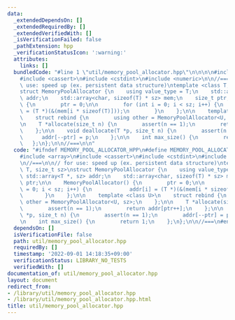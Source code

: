 ```yaml
---
data:
  _extendedDependsOn: []
  _extendedRequiredBy: []
  _extendedVerifiedWith: []
  _isVerificationFailed: false
  _pathExtension: hpp
  _verificationStatusIcon: ':warning:'
  attributes:
    links: []
  bundledCode: "#line 1 \"util/memory_pool_allocator.hpp\"\n\n\n\n#include <array>\n\
    #include <cassert>\n#include <cstdint>\n#include <numeric>\n\n//===\n\n// for\
    \ use: speed up (ex. persistent data structure)\ntemplate <class T, size_t sz>\n\
    struct MemoryPoolAllocator {\n    using value_type = T;\n    std::array<T *, sz>\
    \ addr;\n    std::array<char, sizeof(T) * sz> mem;\n    size_t ptr;\n\n    MemoryPoolAllocator()\
    \ {\n        ptr = 0;\n\n        for (int i = 0; i < sz; i++) {\n            addr[i]\
    \ = (T *)(&(mem[i * sizeof(T)]));\n        }\n    };\n\n    template <class U>\n\
    \    struct rebind {\n        using other = MemoryPoolAllocator<U, sz>;\n    };\n\
    \n    T *allocate(size_t n) {\n        assert(n == 1);\n        return addr[ptr++];\n\
    \    };\n\n    void deallocate(T *p, size_t n) {\n        assert(n == 1);\n  \
    \      addr[--ptr] = p;\n    };\n\n    int max_size() {\n        return 1;\n \
    \   };\n};\n\n//===\n\n"
  code: "#ifndef MEMORY_POOL_ALLOCATOR_HPP\n#define MEMORY_POOL_ALLOCATOR_HPP\n\n\
    #include <array>\n#include <cassert>\n#include <cstdint>\n#include <numeric>\n\
    \n//===\n\n// for use: speed up (ex. persistent data structure)\ntemplate <class\
    \ T, size_t sz>\nstruct MemoryPoolAllocator {\n    using value_type = T;\n   \
    \ std::array<T *, sz> addr;\n    std::array<char, sizeof(T) * sz> mem;\n    size_t\
    \ ptr;\n\n    MemoryPoolAllocator() {\n        ptr = 0;\n\n        for (int i\
    \ = 0; i < sz; i++) {\n            addr[i] = (T *)(&(mem[i * sizeof(T)]));\n \
    \       }\n    };\n\n    template <class U>\n    struct rebind {\n        using\
    \ other = MemoryPoolAllocator<U, sz>;\n    };\n\n    T *allocate(size_t n) {\n\
    \        assert(n == 1);\n        return addr[ptr++];\n    };\n\n    void deallocate(T\
    \ *p, size_t n) {\n        assert(n == 1);\n        addr[--ptr] = p;\n    };\n\
    \n    int max_size() {\n        return 1;\n    };\n};\n\n//===\n#endif\n"
  dependsOn: []
  isVerificationFile: false
  path: util/memory_pool_allocator.hpp
  requiredBy: []
  timestamp: '2022-09-01 14:18:35+09:00'
  verificationStatus: LIBRARY_NO_TESTS
  verifiedWith: []
documentation_of: util/memory_pool_allocator.hpp
layout: document
redirect_from:
- /library/util/memory_pool_allocator.hpp
- /library/util/memory_pool_allocator.hpp.html
title: util/memory_pool_allocator.hpp
---
```

